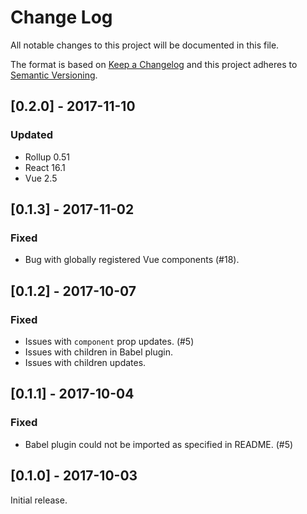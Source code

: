 # Change Log
All notable changes to this project will be documented in this file.

The format is based on [Keep a Changelog](http://keepachangelog.com/)
and this project adheres to [Semantic Versioning](http://semver.org/).

## [0.2.0] - 2017-11-10
### Updated
- Rollup 0.51
- React 16.1
- Vue 2.5

## [0.1.3] - 2017-11-02
### Fixed
- Bug with globally registered Vue components (#18).

## [0.1.2] - 2017-10-07
### Fixed
- Issues with `component` prop updates. (#5)
- Issues with children in Babel plugin.
- Issues with children updates.

## [0.1.1] - 2017-10-04
### Fixed
- Babel plugin could not be imported as specified in README. (#5)

## [0.1.0] - 2017-10-03
Initial release.
